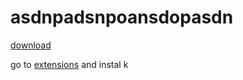 asdnpadsnpoansdopasdn
=====================

[download](https://github.com/GeekyGamer14/asdnpadsnpoansdopasdn/releases/download/1.1/asdnpadsnpoansdopasdn.crx)


go to [extensions](chrome://extensions) and instal k

